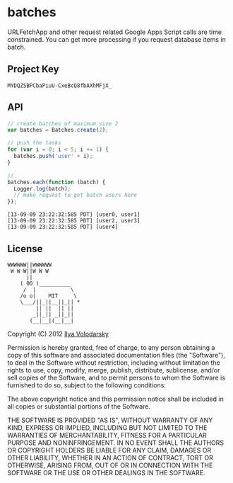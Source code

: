# batches

URLFetchApp and other request related Google Apps Script calls are time constrained. You can get more processing if you request database items in batch.

## Project Key

    MYDQZSBPCbaPiuU-CxeBcQ8fbAXhMFjX_

## API

```js
// create batches of maximum size 2
var batches = Batches.create(2);

// push the tasks
for (var i = 0; i < 5; i += 1) {
  batches.push('user' + i);
}

//
batches.each(function (batch) {
  Logger.log(batch);
  // make request to get batch users here
});
```

```
[13-09-09 23:22:32:585 PDT] [user0, user1]
[13-09-09 23:22:32:585 PDT] [user2, user3]
[13-09-09 23:22:32:585 PDT] [user4]
```

## License
```
WWWWWW||WWWWWW
 W W W||W W W
      ||
    ( OO )__________
     /  |           \
    /o o|    MIT     \
    \___/||_||__||_|| *
         || ||  || ||
        _||_|| _||_||
       (__|__|(__|__|
```

Copyright (C) 2012 [Ilya Volodarsky](https://twitter.com/ivolo)

Permission is hereby granted, free of charge, to any person obtaining a copy of this software and associated documentation files (the "Software"), to deal in the Software without restriction, including without limitation the rights to use, copy, modify, merge, publish, distribute, sublicense, and/or sell copies of the Software, and to permit persons to whom the Software is furnished to do so, subject to the following conditions:

The above copyright notice and this permission notice shall be included in all copies or substantial portions of the Software.

THE SOFTWARE IS PROVIDED "AS IS", WITHOUT WARRANTY OF ANY KIND, EXPRESS OR IMPLIED, INCLUDING BUT NOT LIMITED TO THE WARRANTIES OF MERCHANTABILITY, FITNESS FOR A PARTICULAR PURPOSE AND NONINFRINGEMENT. IN NO EVENT SHALL THE AUTHORS OR COPYRIGHT HOLDERS BE LIABLE FOR ANY CLAIM, DAMAGES OR OTHER LIABILITY, WHETHER IN AN ACTION OF CONTRACT, TORT OR OTHERWISE, ARISING FROM, OUT OF OR IN CONNECTION WITH THE SOFTWARE OR THE USE OR OTHER DEALINGS IN THE SOFTWARE.